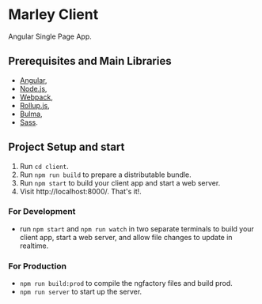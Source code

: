 # Marley Client

Angular Single Page App.

## Prerequisites and Main Libraries

* [Angular](https://angular.io/),
* [Node.js](https://nodejs.org/en/),
* [Webpack](https://webpack.js.org/),
* [Rollup.js](https://rollupjs.org/),
* [Bulma](http://bulma.io/),
* [Sass](http://sass-lang.com/).

## Project Setup and start

1. Run `cd client`.
2. Run `npm run build` to prepare a distributable bundle. 
3. Run `npm start` to build your client app and start a web server.
4. Visit http://localhost:8000/. That's it!.

### For Development

* run `npm start` and `npm run watch` in two separate terminals to build your client app, start a web server, and allow file changes to update in realtime.

### For Production
* `npm run build:prod` to compile the ngfactory files and build prod.
* `npm run server` to start up the server.